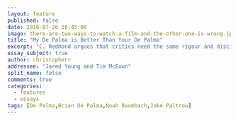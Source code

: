 ```yaml
---
layout: feature
published: false
date: 2016-07-26 16:45:00
image: there-are-two-ways-to-watch-a-film-and-the-other-one-is-wrong.jpg
title: "My De Palma is Better Than Your De Palma"
excerpt: "C. Redmond argues that critics need the same rigour and discipline as professional athletes."
essay_subject: true
author: christopherr
addressee: "Jared Young and Tim McEown"
split_name: false
comments: true
categories:
  - features
  - essays
tags: [De Palma,Brian De Palma,Noah Baumbach,Jake Paltrow]
---
```

